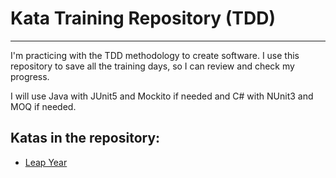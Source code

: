 # Kata Training Repository (TDD) 
---


I'm practicing with the TDD methodology to create software. I use this repository to save all the training days, so I can review and check my progress. 

I will use Java with JUnit5 and Mockito if needed and C# with NUnit3 and MOQ if needed.

## Katas in the repository: 

- [Leap Year](https://github.com/RamonMartinezNieto/KataTraining/tree/master/LeapYear)